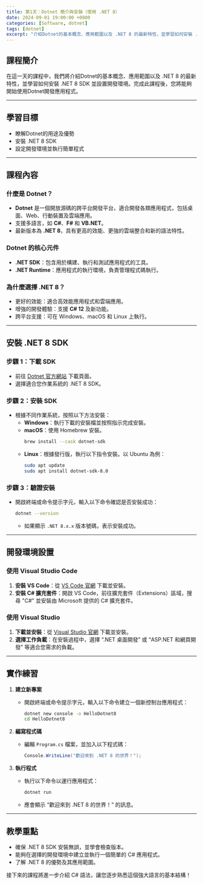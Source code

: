 ```yaml
---
title: 第1天：Dotnet 簡介與安裝（使用 .NET 8）
date: 2024-09-01 19:00:00 +0800
categories: [Software, dotnet]
tags: [dotnet] 
excerpt: "介紹Dotnet的基本概念、應用範圍以及 .NET 8 的最新特性，並學習如何安裝 .NET 8 SDK 並設置開發環境"
---
```


## 課程簡介

在這一天的課程中，我們將介紹Dotnet的基本概念、應用範圍以及 .NET 8 的最新特性，並學習如何安裝 .NET 8 SDK 並設置開發環境。完成此課程後，您將能夠開始使用Dotnet開發應用程式。

---

## 學習目標
- 瞭解Dotnet的用途及優勢
- 安裝 .NET 8 SDK
- 設定開發環境並執行簡單程式

---

## 課程內容

### 什麼是 Dotnet？
- **Dotnet** 是一個開放源碼的跨平台開發平台，適合開發各類應用程式，包括桌面、Web、行動裝置及雲端應用。
- 支援多語言，如 **C#**、**F#** 和 **VB.NET**。
- 最新版本為 **.NET 8**，具有更高的效能、更強的雲端整合和新的語法特性。

### Dotnet 的核心元件
- **.NET SDK**：包含用於構建、執行和測試應用程式的工具。
- **.NET Runtime**：應用程式的執行環境，負責管理程式碼執行。
  
### 為什麼選擇 .NET 8？
- 更好的效能：適合高效能應用程式和雲端應用。
- 增強的開發體驗：支援 **C# 12** 及新功能。
- 跨平台支援：可在 Windows、macOS 和 Linux 上執行。

---

## 安裝 .NET 8 SDK

### 步驟 1：下載 SDK
- 前往 [Dotnet 官方網站](https://dotnet.microsoft.com/download/dotnet/8.0) 下載頁面。
- 選擇適合您作業系統的 .NET 8 SDK。

### 步驟 2：安裝 SDK
- 根據不同作業系統，按照以下方法安裝：
  - **Windows**：執行下載的安裝檔並按照指示完成安裝。
  - **macOS**：使用 Homebrew 安裝。
    ```bash
    brew install --cask dotnet-sdk
    ```
  - **Linux**：根據發行版，執行以下指令安裝。以 Ubuntu 為例：
    ```bash
    sudo apt update
    sudo apt install dotnet-sdk-8.0
    ```

### 步驟 3：驗證安裝
- 開啟終端或命令提示字元，輸入以下命令確認是否安裝成功：
  ```bash
  dotnet --version
  ```
  - 如果顯示 `.NET 8.x.x` 版本號碼，表示安裝成功。

---

## 開發環境設置

### 使用 Visual Studio Code
1. **安裝 VS Code**：從 [VS Code 官網](https://code.visualstudio.com/) 下載並安裝。
2. **安裝 C# 擴充套件**：開啟 VS Code，前往擴充套件（Extensions）區域，搜尋 "C#" 並安裝由 Microsoft 提供的 C# 擴充套件。

### 使用 Visual Studio
1. **下載並安裝**：從 [Visual Studio 官網](https://visualstudio.microsoft.com/) 下載並安裝。
2. **選擇工作負載**：在安裝過程中，選擇 “.NET 桌面開發” 或 “ASP.NET 和網頁開發” 等適合您需求的負載。

---

## 實作練習

1. **建立新專案**
   - 開啟終端或命令提示字元，輸入以下命令建立一個新控制台應用程式：
     ```bash
     dotnet new console -o HelloDotnet8
     cd HelloDotnet8
     ```

2. **編寫程式碼**
   - 編輯 `Program.cs` 檔案，並加入以下程式碼：
     ```csharp
     Console.WriteLine("歡迎來到 .NET 8 的世界！");
     ```

3. **執行程式**
   - 執行以下命令以運行應用程式：
     ```bash
     dotnet run
     ```
   - 應會顯示 “歡迎來到 .NET 8 的世界！” 的訊息。

---

## 教學重點
- 確保 .NET 8 SDK 安裝無誤，並學會檢查版本。
- 能夠在選擇的開發環境中建立並執行一個簡單的 C# 應用程式。
- 了解 .NET 8 的優勢及其應用範圍。

接下來的課程將進一步介紹 C# 語法，讓您逐步熟悉這個強大語言的基本結構！
